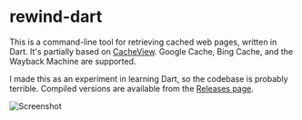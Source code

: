 # rewind-dart

This is a command-line tool for retrieving cached web pages, written in Dart. It's partially based on [CacheView](https://github.com/corbindavenport/cacheview). Google Cache, Bing Cache, and the Wayback Machine are supported.

I made this as an experiment in learning Dart, so the codebase is probably terrible. Compiled versions are available from the [Releases page](https://github.com/corbindavenport/rewind/releases).

![Screenshot](https://i.imgur.com/4cst1uo.png)